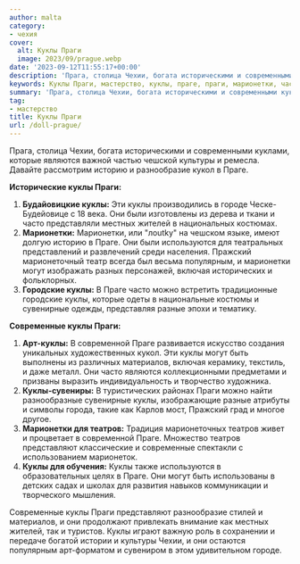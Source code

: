 ```yaml
---
author: malta
category:
- чехия
cover:
  alt: Куклы Праги
  image: 2023/09/prague.webp
date: '2023-09-12T11:55:17+00:00'
description: 'Прага, столица Чехии, богата историческими и современными куклами, которые являются важной частью чешской культуры и ремесла. Давайте рассмотрим историю и...'
keywords: Куклы Праги, мастерство, куклы, праге, праги, марионетки, часто, могут, современные, театров, чехии, которые, являются, культуры, историю, разнообразие, кукол
summary: 'Прага, столица Чехии, богата историческими и современными куклами, которые являются важной частью чешской культуры и ремесла. Давайте рассмотрим историю и...'
tag:
- мастерство
title: Куклы Праги
url: /doll-prague/
---
```


Прага, столица Чехии, богата историческими и современными куклами, которые являются важной частью чешской культуры и ремесла. Давайте рассмотрим историю и разнообразие кукол в Праге.

**Исторические куклы Праги:**

1. **Будайовицкие куклы:** Эти куклы производились в городе Ческе-Будейовице с 18 века. Они были изготовлены из дерева и ткани и часто представляли местных жителей в национальных костюмах.
1. **Марионетки:** Марионетки, или "лoutky" на чешском языке, имеют долгую историю в Праге. Они были используются для театральных представлений и развлечений среди населения. Пражский марионеточный театр всегда был весьма популярным, и марионетки могут изображать разных персонажей, включая исторических и фольклорных.
1. **Городские куклы:** В Праге часто можно встретить традиционные городские куклы, которые одеты в национальные костюмы и сувенирные одежды, представляя разные эпохи и тематику.

**Современные куклы Праги:**

1. **Арт-куклы:** В современной Праге развивается искусство создания уникальных художественных кукол. Эти куклы могут быть выполнены из различных материалов, включая керамику, текстиль, и даже металл. Они часто являются коллекционными предметами и призваны выразить индивидуальность и творчество художника.
1. **Куклы-сувениры:** В туристических районах Праги можно найти разнообразные сувенирные куклы, изображающие разные атрибуты и символы города, такие как Карлов мост, Пражский град и многое другое.
1. **Марионетки для театров:** Традиция марионеточных театров живет и процветает в современной Праге. Множество театров представляют классические и современные спектакли с использованием марионеток.
1. **Куклы для обучения:** Куклы также используются в образовательных целях в Праге. Они могут быть использованы в детских садах и школах для развития навыков коммуникации и творческого мышления.

Современные куклы Праги представляют разнообразие стилей и материалов, и они продолжают привлекать внимание как местных жителей, так и туристов. Куклы играют важную роль в сохранении и передаче богатой истории и культуры Чехии, и они остаются популярным арт-форматом и сувениром в этом удивительном городе.